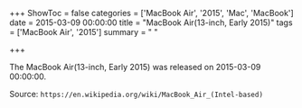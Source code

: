 +++
ShowToc = false
categories = ['MacBook Air', '2015', 'Mac', 'MacBook']
date = 2015-03-09 00:00:00
title = "MacBook Air(13-inch, Early 2015)"
tags = ['MacBook Air', '2015']
summary = " "

+++

The MacBook Air(13-inch, Early 2015) was released on 2015-03-09 00:00:00.

Source: `https://en.wikipedia.org/wiki/MacBook_Air_(Intel-based)`


